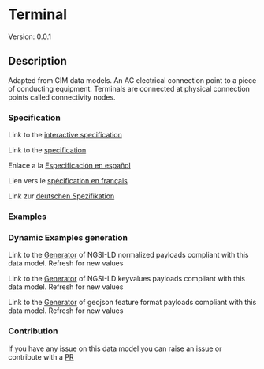# Terminal
Version: 0.0.1

## Description 

Adapted from CIM data models. An AC electrical connection point to a piece of conducting equipment. Terminals are connected at physical connection points called connectivity nodes.
### Specification

Link to the [interactive specification](https://swagger.lab.fiware.org/?url=https://github.com/smart-data-models/dataModel.EnergyCIM/blob/master/Terminal/swagger.yaml)

Link to the [specification](https://github.com/smart-data-models/dataModel.EnergyCIM/blob/master/Terminal/doc/spec.md)

Enlace a la [Especificación en español](https://github.com/smart-data-models/dataModel.EnergyCIM/blob/master/Terminal/doc/spec_ES.md)

Lien vers le [spécification en français](https://github.com/smart-data-models/dataModel.EnergyCIM/blob/master/Terminal/doc/spec_FR.md)

Link zur [deutschen Spezifikation](https://github.com/smart-data-models/dataModel.EnergyCIM/blob/master/Terminal/doc/spec_DE.md)
### Examples
### Dynamic Examples generation

Link to the [Generator](https://smartdatamodels.org/extra/ngsi-ld_generator.php?schemaUrl=https://raw.githubusercontent.com/smart-data-models/dataModel.EnergyCIM/master/Terminal/schema.json&email=info@smartdatamodels.org) of NGSI-LD normalized payloads compliant with this data model. Refresh for new values

Link to the [Generator](https://smartdatamodels.org/extra/ngsi-ld_generator_keyvalues.php?schemaUrl=https://raw.githubusercontent.com/smart-data-models/dataModel.EnergyCIM/master/Terminal/schema.json&email=info@smartdatamodels.org) of NGSI-LD keyvalues payloads compliant with this data model. Refresh for new values

Link to the [Generator](https://smartdatamodels.org/extra/geojson_features_generator_v1.0.php?schemaUrl=https://raw.githubusercontent.com/smart-data-models/dataModel.EnergyCIM/master/Terminal/schema.json&email=info@smartdatamodels.org) of geojson feature format payloads compliant with this data model. Refresh for new values
### Contribution

 If you have any issue on this data model you can raise an [issue](https://github.com/smart-data-models/dataModel.EnergyCIM/issues)  or contribute with a [PR](https://github.com/smart-data-models/dataModel.EnergyCIM/pulls)
